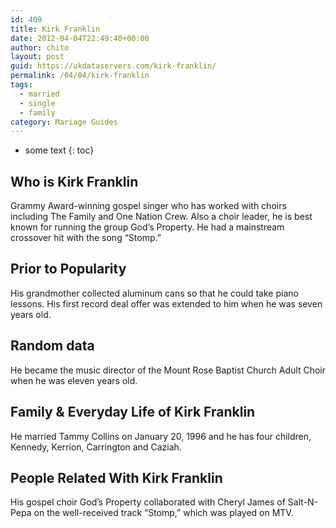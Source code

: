 ```yaml
---
id: 409
title: Kirk Franklin
date: 2012-04-04T22:49:40+00:00
author: chito
layout: post
guid: https://ukdataservers.com/kirk-franklin/
permalink: /04/04/kirk-franklin  
tags:
  - married
  - single
  - family
category: Mariage Guides
---
```


* some text
{: toc}


## Who is  Kirk Franklin
                  
                  
                  
Grammy Award-winning gospel singer who has worked with choirs including The Family and One Nation Crew. Also a choir leader, he is best known for running the group God&#8217;s Property. He had a mainstream crossover hit with the song &#8220;Stomp.&#8221;
                  
                
                
                
## Prior to Popularity 
                  
                  
                  
His grandmother collected aluminum cans so that he could take piano lessons. His first record deal offer was extended to him when he was seven years old. 
                  
                
                
                
## Random data 
                  
                  
                  
He became the music director of the Mount Rose Baptist Church Adult Choir when he was eleven years old. 
                  
                
                
                
## Family & Everyday Life of Kirk Franklin
                  
                  
                  
He married Tammy Collins on January 20, 1996 and he has four children, Kennedy, Kerrion, Carrington and Caziah. 
                  
                
                
                
## People Related With  Kirk Franklin
                  
                  
                  
His gospel choir God&#8217;s Property collaborated with Cheryl James of Salt-N-Pepa on the well-received track &#8220;Stomp,&#8221; which was played on MTV.
                  
                
              
            
          
          
          
    
    
  
